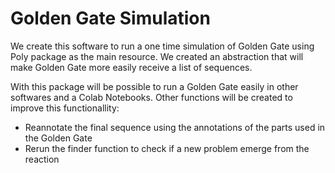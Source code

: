 # Golden Gate Simulation

We create this software to run a one time simulation of Golden Gate using Poly package as the main resource. We created an abstraction that will make Golden Gate more easily receive a list of sequences.

With this package will be possible to run a Golden Gate easily in other softwares and a Colab Notebooks. Other functions will be created to improve this functionallity:

- Reannotate the final sequence using the annotations of the parts used in the Golden Gate
- Rerun the finder function to check if a new problem emerge from the reaction
